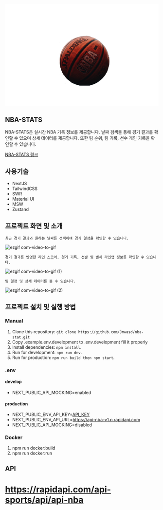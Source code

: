 ![nba-symbol](./public/icon.png)

## NBA-STATS

NBA-STATS은 실시간 NBA 기록 정보를 제공합니다. 날짜 검색을 통해 경기 결과를 확인할 수 있으며 상세 데이터를 제공합니다. 또한 팀 순위, 팀 기록, 선수 개인 기록을 확인할 수 있습니다.

[NBA-STATS 링크](https://nbastatsgames.com)

## 사용기술

- NextJS
- TailwindCSS
- SWR
- Material UI
- MSW
- Zustand

## 프로젝트 화면 및 소개

```
최근 경기 결과와 원하는 날짜를 선택하여 경기 일정을 확인할 수 있습니다.
```

![ezgif com-video-to-gif](https://github.com/Jmwasd/nba-stat/assets/66477332/dff3f859-5e90-46e0-92b2-666f15d0ac4e)

```
경기 결과를 반영한 라인 스코어, 경기 기록, 선발 및 벤치 라인업 정보를 확인할 수 있습니다.
```

![ezgif com-video-to-gif (1)](https://github.com/Jmwasd/nba-stat/assets/66477332/bfd5157e-6c03-43c4-9197-efd503a3a7aa)

```
팀 일정 및 상세 데이터를 볼 수 있습니다.
```

![ezgif com-video-to-gif (2)](https://github.com/Jmwasd/nba-stat/assets/66477332/7188628b-71be-420f-9f2d-b37234738e74)

## 프로젝트 설치 및 실행 방법

### Manual

1. Clone this repository: `git clone https://github.com/Jmwasd/nba-stat.git`
2. Copy .example.env.development to .env.development fill it properly
3. Install dependencies: `npm install`.
4. Run for development: `npm run dev`.
5. Run for production: `npm run build then npm start`.

### .env

#### develop

- NEXT_PUBLIC_API_MOCKING=enabled

#### production

- NEXT_PUBLIC_ENV_API_KEY=[API_KEY](https://rapidapi.com/api-sports/api/api-nba/pricing)
- NEXT_PUBLIC_ENV_API_URL=https://api-nba-v1.p.rapidapi.com
- NEXT_PUBLIC_API_MOCKING=disabled

### Docker

1. npm run docker:build
2. npm run docker:run

## API

# https://rapidapi.com/api-sports/api/api-nba
